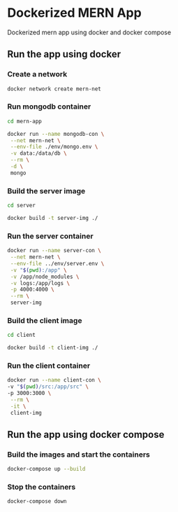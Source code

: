 # Dockerized MERN App

Dockerized mern app using docker and docker compose

## Run the app using docker

### Create a network

```bash
docker network create mern-net
```

### Run mongodb container

```bash
cd mern-app

docker run --name mongodb-con \
 --net mern-net \
 --env-file ./env/mongo.env \
 -v data:/data/db \
 --rm \
 -d \
 mongo
```

### Build the server image

```bash
cd server

docker build -t server-img ./
```

### Run the server container

```bash
docker run --name server-con \
 --net mern-net \
 --env-file ../env/server.env \
 -v "$(pwd):/app" \
 -v /app/node_modules \
 -v logs:/app/logs \
 -p 4000:4000 \
 --rm \
 server-img
```

### Build the client image

```bash
cd client

docker build -t client-img ./
```

### Run the client container

```bash
docker run --name client-con \
-v "$(pwd)/src:/app/src" \
-p 3000:3000 \
 --rm \
 -it \
 client-img
```

## Run the app using docker compose

### Build the images and start the containers

```bash
docker-compose up --build
```

### Stop the containers

```bash
docker-compose down
```

